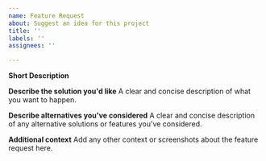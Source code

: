 ```yaml
---
name: Feature Request
about: Suggest an idea for this project
title: ''
labels: ''
assignees: ''

---
```


**Short Description**


**Describe the solution you'd like**
A clear and concise description of what you want to happen.

**Describe alternatives you've considered**
A clear and concise description of any alternative solutions or features you've considered.

**Additional context**
Add any other context or screenshots about the feature request here.
